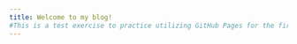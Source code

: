 ```yaml
---
title: Welcome to my blog!
#This is a test exercise to practice utilizing GitHub Pages for the first time
---
```

